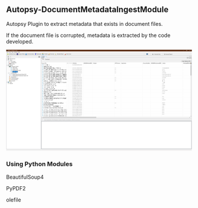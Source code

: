 ## Autopsy-DocumentMetadataIngestModule

Autopsy Plugin to extract metadata that exists in document files.

If the document file is corrupted, metadata is extracted by the code developed.

<img src="images/1.png" />

### Using Python Modules

BeautifulSoup4

PyPDF2

olefile